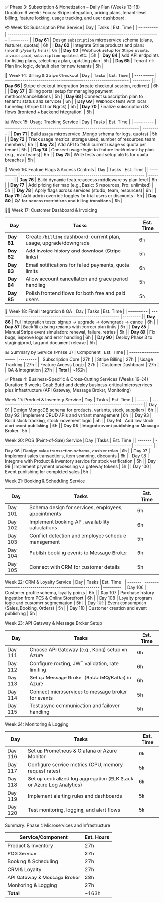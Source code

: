 ✅ Phase 3: Subscription & Monetization – Daily Plan (Weeks 13–18)
Duration: 6 weeks
Focus: Stripe integration, pricing plans, tenant-level billing, feature locking, usage tracking, and user dashboard.


💳 Week 13: Subscription Plan Service
| Day        | Tasks                                                                         | Est. Time |
| ---------- | ----------------------------------------------------------------------------- | --------- |
| **Day 61** | Design `subscription` microservice schema (plans, features, quotas)           | 6h        |
| **Day 62** | Integrate Stripe products and plans (monthly/yearly tiers)                    | 6h        |
| **Day 63** | Webhook setup for Stripe events: `invoice.paid`, `subscription.updated`, etc. | 5h        |
| **Day 64** | Add API endpoints for listing plans, selecting a plan, updating plan          | 5h        |
| **Day 65** | Tenant ↔ Plan link logic, default plan for new tenants                        | 5h        |


🧾 Week 14: Billing & Stripe Checkout
| Day        | Tasks                                                           | Est. Time |
| ---------- | --------------------------------------------------------------- | --------- |
| **Day 66** | Stripe checkout integration (create checkout session, redirect) | 6h        |
| **Day 67** | Billing portal setup for managing payment methods/cancellations | 5h        |
| **Day 68** | Connect subscription plan to tenant's status and services       | 6h        |
| **Day 69** | Webhook tests with local tunneling (Stripe CLI or Ngrok)        | 5h        |
| **Day 70** | Finalize subscription UX flows (frontend + backend integration) | 5h        |


📊 Week 15: Usage Tracking Service
| Day        | Tasks                                                                | Est. Time |
| ---------- | -------------------------------------------------------------------- | --------- |
| **Day 71** | Build `usage` microservice (Mongo schema for logs, quotas)           | 5h        |
| **Day 72** | Track usage metrics: storage used, number of resources, team members | 6h        |
| **Day 73** | Add API to fetch current usage vs quota per tenant                   | 5h        |
| **Day 74** | Connect usage logic to feature lock/unlock by plan (e.g., max teams) | 6h        |
| **Day 75** | Write tests and setup alerts for quota breaches                      | 5h        |


🧩 Week 16: Feature Flags & Access Controls
| Day        | Tasks                                                           | Est. Time |
| ---------- | --------------------------------------------------------------- | --------- |
| **Day 76** | Build dynamic feature access middleware by plan level           | 6h        |
| **Day 77** | Add pricing tier map (e.g., Basic: 5 resources, Pro: unlimited) | 5h        |
| **Day 78** | Apply flags across services (studio, team, resources)           | 6h        |
| **Day 79** | Add admin override toggles for trial users or discounts         | 5h        |
| **Day 80** | QA for access restrictions and billing transitions              | 5h        |

🧑‍💼 Week 17: Customer Dashboard & Invoicing

| Day        | Tasks                                                               | Est. Time |
| ---------- | ------------------------------------------------------------------- | --------- |
| **Day 81** | Create `/billing` dashboard: current plan, usage, upgrade/downgrade | 6h        |
| **Day 82** | Add invoice history and download (Stripe links)                     | 5h        |
| **Day 83** | Email notifications for failed payments, quota limits               | 6h        |
| **Day 84** | Allow account cancellation and grace period handling                | 5h        |
| **Day 85** | Polish frontend flows for both free and paid users                  | 5h        |

🚀 Week 18: Final Integration & QA
| Day        | Tasks                                                         | Est. Time |
| ---------- | ------------------------------------------------------------- | --------- |
| **Day 86** | Full integration tests: signup → upgrade → downgrade → cancel | 6h        |
| **Day 87** | Backfill existing tenants with correct plan links             | 5h        |
| **Day 88** | Manual Stripe event simulation: renewal, failure, retries     | 5h        |
| **Day 89** | Fix bugs, improve logs and error handling                     | 6h        |
| **Day 90** | Deploy Phase 3 to staging/prod, tag and document release      | 5h        |


📊 Summary by Service (Phase 3)
| Component            | Est. Time |
| -------------------- | --------- |
| Subscription Core    | 27h       |
| Stripe Billing       | 27h       |
| Usage Tracking       | 27h       |
| Feature Access Logic | 27h       |
| Customer Dashboard   | 27h       |
| QA & Integration     | 27h       |
| **Total**            | \~162h    |


✅ Phase 4: Business-Specific & Cross-Cutting Services (Weeks 19–24)
Duration: 6 weeks
Goal: Build and deploy business-critical microservices plus infrastructure (API Gateway, Message Broker, Monitoring)

Week 19: Product & Inventory Service
| Day    | Tasks                                                          | Est. Time |
| ------ | -------------------------------------------------------------- | --------- |
| Day 91 | Design MongoDB schema for products, variants, stock, suppliers | 6h        |
| Day 92 | Implement CRUD APIs and variant management                     | 6h        |
| Day 93 | Build stock tracking, stock movement logic                     | 5h        |
| Day 94 | Add low stock alert event publishing                           | 5h        |
| Day 95 | Integrate event publishing to Message Broker                   | 5h        |

Week 20: POS (Point-of-Sale) Service
| Day     | Tasks                                                             | Est. Time |
| ------- | ----------------------------------------------------------------- | --------- |
| Day 96  | Design sales transaction schema, cashier roles                    | 6h        |
| Day 97  | Implement sales transactions, item scanning, discounts            | 6h        |
| Day 98  | Integrate with Product & Inventory service for stock verification | 5h        |
| Day 99  | Implement payment processing via gateway tokens                   | 5h        |
| Day 100 | Event publishing for completed sales                              | 5h        |


Week 21: Booking & Scheduling Service

| Day     | Tasks                                               | Est. Time |
| ------- | --------------------------------------------------- | --------- |
| Day 101 | Schema design for services, employees, appointments | 6h        |
| Day 102 | Implement booking API, availability calculations    | 6h        |
| Day 103 | Conflict detection and employee schedule management | 5h        |
| Day 104 | Publish booking events to Message Broker            | 5h        |
| Day 105 | Connect with CRM for customer details               | 5h        |

Week 22: CRM & Loyalty Service
| Day     | Tasks                                                   | Est. Time |
| ------- | ------------------------------------------------------- | --------- |
| Day 106 | Customer profile schema, loyalty points                 | 6h        |
| Day 107 | Purchase history ingestion from POS & Online Storefront | 6h        |
| Day 108 | Loyalty program logic and customer segmentation         | 5h        |
| Day 109 | Event consumption (Sales, Booking, Orders)              | 5h        |
| Day 110 | Customer creation and event publishing                  | 5h        |

Week 23: API Gateway & Message Broker Setup

| Day     | Tasks                                              | Est. Time |
| ------- | -------------------------------------------------- | --------- |
| Day 111 | Choose API Gateway (e.g., Kong) setup on Azure     | 6h        |
| Day 112 | Configure routing, JWT validation, rate limiting   | 6h        |
| Day 113 | Set up Message Broker (RabbitMQ/Kafka) in Azure    | 6h        |
| Day 114 | Connect microservices to message broker for events | 5h        |
| Day 115 | Test async communication and failover handling     | 5h        |


Week 24: Monitoring & Logging

| Day     | Tasks                                                                 | Est. Time |
| ------- | --------------------------------------------------------------------- | --------- |
| Day 116 | Set up Prometheus & Grafana or Azure Monitor                          | 6h        |
| Day 117 | Configure service metrics (CPU, memory, request rates)                | 5h        |
| Day 118 | Set up centralized log aggregation (ELK Stack or Azure Log Analytics) | 6h        |
| Day 119 | Implement alerting rules and dashboards                               | 5h        |
| Day 120 | Test monitoring, logging, and alert flows                             | 5h        |

Summary: Phase 4 Microservices and Infrastructure

| Service/Component            | Est. Hours |
| ---------------------------- | ---------- |
| Product & Inventory          | 27h        |
| POS Service                  | 27h        |
| Booking & Scheduling         | 27h        |
| CRM & Loyalty                | 27h        |
| API Gateway & Message Broker | 28h        |
| Monitoring & Logging         | 27h        |
| **Total**                    | \~163h     |

